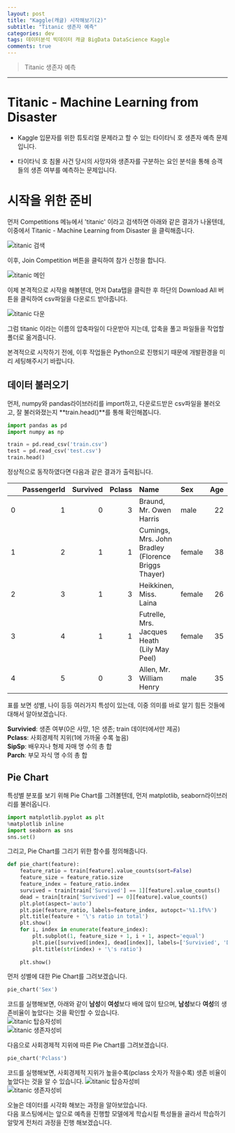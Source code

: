 ```yaml
---  
layout: post  
title: "Kaggle(캐글) 시작해보기(2)"  
subtitle: "Titanic 생존자 예측"  
categories: dev
tags: 데이터분석 빅데이터 캐글 BigData DataScience Kaggle
comments: true  
---  
```


> Titanic 생존자 예측

---

# Titanic - Machine Learning from Disaster

+ Kaggle 입문자를 위한 튜토리얼 문제라고 할 수 있는 타이타닉 호 생존자 예측 문제입니다.

+ 타이타닉 호 침몰 사건 당시의 사망자와 생존자를 구분하는 요인 분석을 통해 승객들의 생존 여부를 예측하는 문제입니다.

# 시작을 위한 준비

먼저 Competitions 메뉴에서 'titanic' 이라고 검색하면 아래와 같은 결과가 나올텐데, 이중에서 Titanic - Machine Learning from Disaster 을 클릭해줍니다.

![titanic 검색](https://songhwee1.github.io/assets/img/dev/dataScience/kaggle_titanic_search.png "titanic 검색")

이후, Join Competition 버튼을 클릭하여 참가 신청을 합니다.

![titanic 메인](https://songhwee1.github.io/assets/img/dev/dataScience/kaggle_titanic_main.png "titanic 메인")

이제 본격적으로 시작을 해볼텐데, 먼저 Data탭을 클릭한 후 하단의 Download All 버튼을 클릭하여 csv파일을 다운로드 받아줍니다.

![titanic 다운](https://songhwee1.github.io/assets/img/dev/dataScience/kaggle_titanic_download_csv.png "titanic 다운")

그럼 titanic 이라는 이름의 압축파일이 다운받아 지는데, 압축을 풀고 파일들을 작업할 폴더로 옮겨줍니다.

본격적으로 시작하기 전에, 이후 작업들은 Python으로 진행되기 때문에 개발환경을 미리 세팅해주시기 바랍니다.

## 데이터 불러오기

먼저, numpy와 pandas라이브러리를 import하고, 다운로드받은 csv파일을 불러오고, 잘 불러와졌는지 **train.head()**를 통해 확인해봅니다.

``` python
import pandas as pd
import numpy as np

train = pd.read_csv('train.csv')
test = pd.read_csv('test.csv')
train.head()
```

정상적으로 동작하였다면 다음과 같은 결과가 출력됩니다.

|    |   PassengerId |   Survived |   Pclass | Name                                                | Sex    |   Age |   SibSp |   Parch | Ticket           |    Fare | Cabin   | Embarked   |
|---:|--------------:|-----------:|---------:|:----------------------------------------------------|:-------|------:|--------:|--------:|:-----------------|--------:|:--------|:-----------|
|  0 |             1 |          0 |        3 | Braund, Mr. Owen Harris                             | male   |    22 |       1 |       0 | A/5 21171        |  7.25   | nan     | S          |
|  1 |             2 |          1 |        1 | Cumings, Mrs. John Bradley (Florence Briggs Thayer) | female |    38 |       1 |       0 | PC 17599         | 71.2833 | C85     | C          |
|  2 |             3 |          1 |        3 | Heikkinen, Miss. Laina                              | female |    26 |       0 |       0 | STON/O2. 3101282 |  7.925  | nan     | S          |
|  3 |             4 |          1 |        1 | Futrelle, Mrs. Jacques Heath (Lily May Peel)        | female |    35 |       1 |       0 | 113803           | 53.1    | C123    | S          |
|  4 |             5 |          0 |        3 | Allen, Mr. William Henry                            | male   |    35 |       0 |       0 | 373450           |  8.05   | nan     | S          |

표를 보면 성별, 나이 등등 여러가지 특성이 있는데, 이중 의미를 바로 알기 힘든 것들에 대해서 알아보겠습니다.

**Survivied**: 생존 여부(0은 사망, 1은 생존; train 데이터에서만 제공)  
**Pclass**: 사회경제적 지위(1에 가까울 수록 높음)  
**SipSp**: 배우자나 형제 자매 명 수의 총 합  
**Parch**: 부모 자식 명 수의 총 합  

## Pie Chart

특성별 분포를 보기 위해 Pie Chart를 그려볼텐데, 먼저 matplotlib, seaborn라이브러리를 불러옵니다.
```python
import matplotlib.pyplot as plt
%matplotlib inline
import seaborn as sns
sns.set()
```
그리고, Pie Chart를 그리기 위한 함수를 정의해줍니다.
```python
def pie_chart(feature):
    feature_ratio = train[feature].value_counts(sort=False) 
    feature_size = feature_ratio.size 
    feature_index = feature_ratio.index 
    survived = train[train['Survived'] == 1][feature].value_counts()
    dead = train[train['Survived'] == 0][feature].value_counts()     
    plt.plot(aspect='auto') 
    plt.pie(feature_ratio, labels=feature_index, autopct='%1.1f%%') 
    plt.title(feature + '\'s ratio in total')
    plt.show() 
    for i, index in enumerate(feature_index): 
        plt.subplot(1, feature_size + 1, i + 1, aspect='equal') 
        plt.pie([survived[index], dead[index]], labels=['Survivied', 'Dead'], autopct='%1.1f%%')       
        plt.title(str(index) + '\'s ratio')
    
    plt.show()
```
먼저 성별에 대한 Pie Chart를 그려보겠습니다.
```python
pie_chart('Sex')
```
코드를 실행해보면, 아래와 같이 **남성**이 **여성**보다 배에 많이 탔으며, **남성**보다 **여성**의 생존비율이 높았다는 것을 확인할 수 있습니다.  
![titanic 탑승자성비](https://songhwee1.github.io/assets/img/dev/dataScience/kaggle_titanic_sex_output.png "titanic 탑승자성비")  
![titanic 생존자성비](https://songhwee1.github.io/assets/img/dev/dataScience/kaggle_titanic_sex_output_1.png "titanic 생존자성비")

다음으로 사회경제적 지위에 따른 Pie Chart를 그려보겠습니다.
```python
pie_chart('Pclass')
```
코드를 실행해보면, 사회경제적 지위가 높을수록(pclass 숫자가 작을수록) 생존 비율이 높았다는 것을 알 수 있습니다.
![titanic 탑승자성비](https://songhwee1.github.io/assets/img/dev/dataScience/kaggle_titanic_pclass_output.png "titanic 탑승자성비")  
![titanic 생존자성비](https://songhwee1.github.io/assets/img/dev/dataScience/kaggle_titanic_pclass_output_1.png "titanic 생존자성비")

오늘은 데이터를 시각화 해보는 과정을 알아보았습니다.  
다음 포스팅에서는 앞으로 예측을 진행할 모델에게 학습시킬 특성들을 골라서 학습하기 알맞게 전처리 과정을 진행 해보겠습니다.